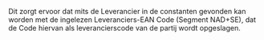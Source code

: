 Dit zorgt ervoor dat mits de Leverancier in de constanten gevonden kan worden met de ingelezen Leveranciers-EAN Code (Segment NAD+SE), dat de Code hiervan als leverancierscode van de partij wordt opgeslagen.